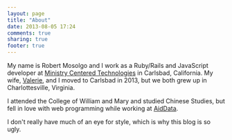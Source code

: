 ```yaml
---
layout: page
title: "About"
date: 2013-08-05 17:24
comments: true
sharing: true
footer: true
---
```



My name is Robert Mosolgo and I work as a Ruby/Rails and JavaScript developer at [Ministry Centered Technologies](http://get.planningcenteronline.com) in Carlsbad, California. My wife, [Valerie](https://twitter.com/vwmos), and I moved to Carlsbad in 2013, but we both grew up in Charlottesville, Virginia.

I attended the College of William and Mary and studied Chinese Studies, but fell in love with web programming while working at [AidData](http://aiddata.org).

I don't really have much of an eye for style, which is why this blog is so ugly.
